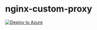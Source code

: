 # nginx-custom-proxy

[![Deploy to Azure](https://aka.ms/deploytoazurebutton)](https://portal.azure.com/#create/Microsoft.Template/uri/https%3A%2F%2Fraw.githubusercontent.com%2Febizzity%2Fnginx-custom-proxy%2Fmaster%2Fazuredeploy.json)